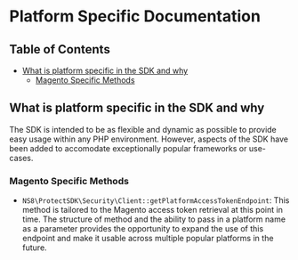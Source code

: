 # Platform Specific Documentation

## Table of Contents

- [What is platform specific in the SDK and why](#what-is-platform-specific-in-the-sdk-and-why)
  - [Magento Specific Methods](#magento-specific-methods)

## What is platform specific in the SDK and why

The SDK is intended to be as flexible and dynamic as possible to provide easy
usage within any PHP environment. However, aspects of the SDK have been added to
accomodate exceptionally popular frameworks or use-cases.

### Magento Specific Methods

- `NS8\ProtectSDK\Security\Client::getPlatformAccessTokenEndpoint`: This method
  is tailored to the Magento access token retrieval at this point in time. The
  structure of method and the ability to pass in a platform name as a parameter
  provides the opportunity to expand the use of this endpoint and make it usable
  across multiple popular platforms in the future.
